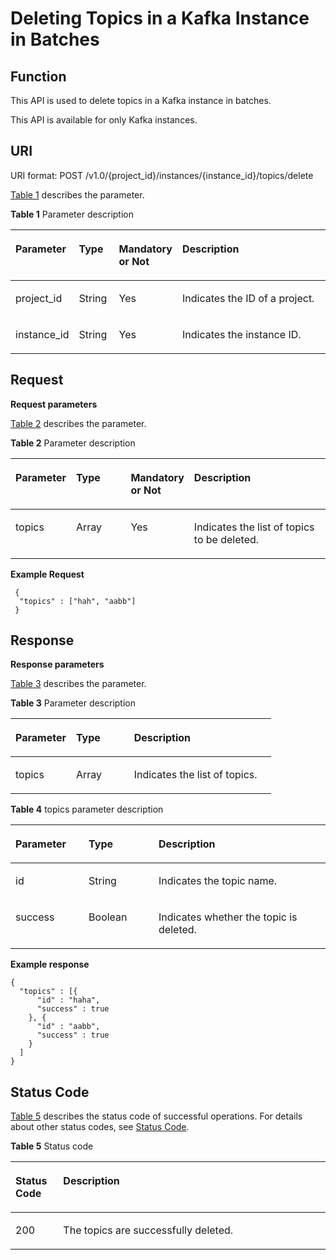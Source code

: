 # Deleting Topics in a Kafka Instance in Batches<a name="EN-US_TOPIC_0128036887"></a>

## Function<a name="section281017251256"></a>

This API is used to delete topics in a Kafka instance in batches.

This API is available for only Kafka instances.

## URI<a name="section2989194312512"></a>

URI format: POST /v1.0/\{project\_id\}/instances/\{instance\_id\}/topics/delete

[Table 1](#table999074314516)  describes the parameter.

**Table  1**  Parameter description

<a name="table999074314516"></a>
<table><thead align="left"><tr id="row1611514441455"><th class="cellrowborder" valign="top" width="16%" id="mcps1.2.5.1.1"><p id="p121151744458"><a name="p121151744458"></a><a name="p121151744458"></a>Parameter</p>
</th>
<th class="cellrowborder" valign="top" width="13%" id="mcps1.2.5.1.2"><p id="p7115114415513"><a name="p7115114415513"></a><a name="p7115114415513"></a>Type</p>
</th>
<th class="cellrowborder" valign="top" width="12%" id="mcps1.2.5.1.3"><p id="p111517441957"><a name="p111517441957"></a><a name="p111517441957"></a>Mandatory or Not</p>
</th>
<th class="cellrowborder" valign="top" width="59%" id="mcps1.2.5.1.4"><p id="p6115174418512"><a name="p6115174418512"></a><a name="p6115174418512"></a>Description</p>
</th>
</tr>
</thead>
<tbody><tr id="row121155447517"><td class="cellrowborder" valign="top" width="16%" headers="mcps1.2.5.1.1 "><p id="p15115944853"><a name="p15115944853"></a><a name="p15115944853"></a>project_id</p>
</td>
<td class="cellrowborder" valign="top" width="13%" headers="mcps1.2.5.1.2 "><p id="p17115244354"><a name="p17115244354"></a><a name="p17115244354"></a>String</p>
</td>
<td class="cellrowborder" valign="top" width="12%" headers="mcps1.2.5.1.3 "><p id="p161154441252"><a name="p161154441252"></a><a name="p161154441252"></a>Yes</p>
</td>
<td class="cellrowborder" valign="top" width="59%" headers="mcps1.2.5.1.4 "><p id="p8115134420510"><a name="p8115134420510"></a><a name="p8115134420510"></a>Indicates the ID of a project.</p>
</td>
</tr>
<tr id="row171159441358"><td class="cellrowborder" valign="top" width="16%" headers="mcps1.2.5.1.1 "><p id="p12117204415518"><a name="p12117204415518"></a><a name="p12117204415518"></a>instance_id</p>
</td>
<td class="cellrowborder" valign="top" width="13%" headers="mcps1.2.5.1.2 "><p id="p411717442510"><a name="p411717442510"></a><a name="p411717442510"></a>String</p>
</td>
<td class="cellrowborder" valign="top" width="12%" headers="mcps1.2.5.1.3 "><p id="p111784412519"><a name="p111784412519"></a><a name="p111784412519"></a>Yes</p>
</td>
<td class="cellrowborder" valign="top" width="59%" headers="mcps1.2.5.1.4 "><p id="p1911784411513"><a name="p1911784411513"></a><a name="p1911784411513"></a>Indicates the instance ID.</p>
</td>
</tr>
</tbody>
</table>

## Request<a name="section101441458"></a>

**Request parameters**

[Table 2](#table192144257)  describes the parameter.

**Table  2**  Parameter description

<a name="table192144257"></a>
<table><thead align="left"><tr id="row141190441157"><th class="cellrowborder" valign="top" width="15%" id="mcps1.2.5.1.1"><p id="p11191144155"><a name="p11191144155"></a><a name="p11191144155"></a>Parameter</p>
</th>
<th class="cellrowborder" valign="top" width="20%" id="mcps1.2.5.1.2"><p id="p61195448514"><a name="p61195448514"></a><a name="p61195448514"></a>Type</p>
</th>
<th class="cellrowborder" valign="top" width="12%" id="mcps1.2.5.1.3"><p id="p11119104414518"><a name="p11119104414518"></a><a name="p11119104414518"></a>Mandatory or Not</p>
</th>
<th class="cellrowborder" valign="top" width="53%" id="mcps1.2.5.1.4"><p id="p111915441953"><a name="p111915441953"></a><a name="p111915441953"></a>Description</p>
</th>
</tr>
</thead>
<tbody><tr id="row1911984410515"><td class="cellrowborder" valign="top" width="15%" headers="mcps1.2.5.1.1 "><p id="p8119154410515"><a name="p8119154410515"></a><a name="p8119154410515"></a>topics</p>
</td>
<td class="cellrowborder" valign="top" width="20%" headers="mcps1.2.5.1.2 "><p id="p5119154417519"><a name="p5119154417519"></a><a name="p5119154417519"></a>Array</p>
</td>
<td class="cellrowborder" valign="top" width="12%" headers="mcps1.2.5.1.3 "><p id="p51191544556"><a name="p51191544556"></a><a name="p51191544556"></a>Yes</p>
</td>
<td class="cellrowborder" valign="top" width="53%" headers="mcps1.2.5.1.4 "><p id="p51191844655"><a name="p51191844655"></a><a name="p51191844655"></a>Indicates the list of topics to be deleted.</p>
</td>
</tr>
</tbody>
</table>

**Example Request**

```
 {
  "topics" : ["hah", "aabb"]
 }
```

## Response<a name="section19101644156"></a>

**Response parameters**

[Table 3](#table10111744455)  describes the parameter.

**Table  3**  Parameter description

<a name="table10111744455"></a>
<table><thead align="left"><tr id="row41192441858"><th class="cellrowborder" valign="top" width="23.23%" id="mcps1.2.4.1.1"><p id="p121201944354"><a name="p121201944354"></a><a name="p121201944354"></a>Parameter</p>
</th>
<th class="cellrowborder" valign="top" width="22.220000000000002%" id="mcps1.2.4.1.2"><p id="p1812011441515"><a name="p1812011441515"></a><a name="p1812011441515"></a>Type</p>
</th>
<th class="cellrowborder" valign="top" width="54.55%" id="mcps1.2.4.1.3"><p id="p51207446518"><a name="p51207446518"></a><a name="p51207446518"></a>Description</p>
</th>
</tr>
</thead>
<tbody><tr id="row15120184418519"><td class="cellrowborder" valign="top" width="23.23%" headers="mcps1.2.4.1.1 "><p id="p1112013442053"><a name="p1112013442053"></a><a name="p1112013442053"></a>topics</p>
</td>
<td class="cellrowborder" valign="top" width="22.220000000000002%" headers="mcps1.2.4.1.2 "><p id="p1812019441651"><a name="p1812019441651"></a><a name="p1812019441651"></a>Array</p>
</td>
<td class="cellrowborder" valign="top" width="54.55%" headers="mcps1.2.4.1.3 "><p id="p10120244959"><a name="p10120244959"></a><a name="p10120244959"></a>Indicates the list of topics.</p>
</td>
</tr>
</tbody>
</table>

**Table  4**  topics parameter description

<a name="table046213306109"></a>
<table><thead align="left"><tr id="row2046612306104"><th class="cellrowborder" valign="top" width="23.23%" id="mcps1.2.4.1.1"><p id="p1646783041010"><a name="p1646783041010"></a><a name="p1646783041010"></a>Parameter</p>
</th>
<th class="cellrowborder" valign="top" width="22.220000000000002%" id="mcps1.2.4.1.2"><p id="p9468113091015"><a name="p9468113091015"></a><a name="p9468113091015"></a>Type</p>
</th>
<th class="cellrowborder" valign="top" width="54.55%" id="mcps1.2.4.1.3"><p id="p1846903011104"><a name="p1846903011104"></a><a name="p1846903011104"></a>Description</p>
</th>
</tr>
</thead>
<tbody><tr id="row64765308104"><td class="cellrowborder" valign="top" width="23.23%" headers="mcps1.2.4.1.1 "><p id="p347823071014"><a name="p347823071014"></a><a name="p347823071014"></a>id</p>
</td>
<td class="cellrowborder" valign="top" width="22.220000000000002%" headers="mcps1.2.4.1.2 "><p id="p15479730111010"><a name="p15479730111010"></a><a name="p15479730111010"></a>String</p>
</td>
<td class="cellrowborder" valign="top" width="54.55%" headers="mcps1.2.4.1.3 "><p id="p848023015100"><a name="p848023015100"></a><a name="p848023015100"></a>Indicates the topic name.</p>
</td>
</tr>
<tr id="row248183016109"><td class="cellrowborder" valign="top" width="23.23%" headers="mcps1.2.4.1.1 "><p id="p19482163018103"><a name="p19482163018103"></a><a name="p19482163018103"></a>success</p>
</td>
<td class="cellrowborder" valign="top" width="22.220000000000002%" headers="mcps1.2.4.1.2 "><p id="p3483153041011"><a name="p3483153041011"></a><a name="p3483153041011"></a>Boolean</p>
</td>
<td class="cellrowborder" valign="top" width="54.55%" headers="mcps1.2.4.1.3 "><p id="p1348413061012"><a name="p1348413061012"></a><a name="p1348413061012"></a>Indicates whether the topic is deleted.</p>
</td>
</tr>
</tbody>
</table>

**Example response**

```
{
  "topics" : [{
      "id" : "haha",
      "success" : true
    }, {
      "id" : "aabb",
      "success" : true
    }
  ]
}
```

## Status Code<a name="section92216442511"></a>

[Table 5](#table6231844656)  describes the status code of successful operations. For details about other status codes, see  [Status Code](status-code.md).

**Table  5**  Status code

<a name="table6231844656"></a>
<table><thead align="left"><tr id="row1512019448511"><th class="cellrowborder" valign="top" width="15.15%" id="mcps1.2.3.1.1"><p id="p1120144453"><a name="p1120144453"></a><a name="p1120144453"></a>Status Code</p>
</th>
<th class="cellrowborder" valign="top" width="84.85000000000001%" id="mcps1.2.3.1.2"><p id="p2012019445514"><a name="p2012019445514"></a><a name="p2012019445514"></a>Description</p>
</th>
</tr>
</thead>
<tbody><tr id="row912012447517"><td class="cellrowborder" valign="top" width="15.15%" headers="mcps1.2.3.1.1 "><p id="p912044411514"><a name="p912044411514"></a><a name="p912044411514"></a>200</p>
</td>
<td class="cellrowborder" valign="top" width="84.85000000000001%" headers="mcps1.2.3.1.2 "><p id="p71201441758"><a name="p71201441758"></a><a name="p71201441758"></a>The topics are successfully deleted.</p>
</td>
</tr>
</tbody>
</table>

